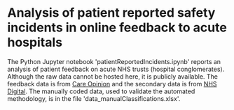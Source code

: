 # Analysis of patient reported safety incidents in online feedback to acute hospitals
The Python Jupyter notebook 'patientReportedIncidents.ipynb' reports an analysis of patient feedback on acute NHS trusts (hospital conglomerates). Although the raw data cannot be hosted here, it is publicly available. The feedback data is from [Care Opinion](https://www.careopinion.org.uk/) and the secondary data is from [NHS Digital](https://digital.nhs.uk/). The manually coded data, used to validate the automated methodology, is in the file 'data_manualClassifications.xlsx'. 
